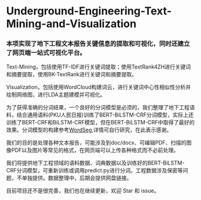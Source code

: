 # Underground-Engineering-Text-Mining-and-Visualization

### 本项实现了地下工程文本报告关键信息的提取和可视化，同时还建立了网页端一站式可视化平台。

Text-Mining，包括使用TF-IDF进行关键词提取；使用TextRank4ZH进行关键词和摘要提取，使用BK-TextRank进行关键词和摘要提取。

Visualization，包括使用WordCloud构建词云，进行关键词中心性相似性分析并绘制网络图，进行LDA主题建模并可视化。

为了获得准确的分词结果，一个良好的分词模型是必须的，我们整理了地下工程语料，结合通用语料(PKU人民日报)训练了BERT-BiLSTM-CRF分词模型，实际上还训练了BERT-CRF和BiLSTM-CRF模型，但在BERT-BiLSTM-CRF中取得了最好的效果。分词模型的构建参考[WordSeg](https://github.com/hemingkx/WordSeg),详情可自行研究，在此表示感谢。

我们的目的是处理各种文本报告，可能涉及到doc/docx、可编辑PDF、扫描的图像PDF以及图片等常见的格式，在网页端可以上传各种格式而不必前处理。

我们将提供地下工程领域的语料数据、词典数据以及训练好的BERT-BiLSTM-CRF分词模型，可重新训练或调用predict.py进行分词。工程数据涉及保密等问题，不单独提供。数据整理中，后期会提供网盘链接。

目前项目还不是很完善，我们也在继续更新，欢迎 Star 和 issue。

